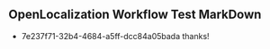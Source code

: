 ## OpenLocalization Workflow Test MarkDown
* 7e237f71-32b4-4684-a5ff-dcc84a05bada 
thanks!<!--HONumber=Mar16_HO2-->
